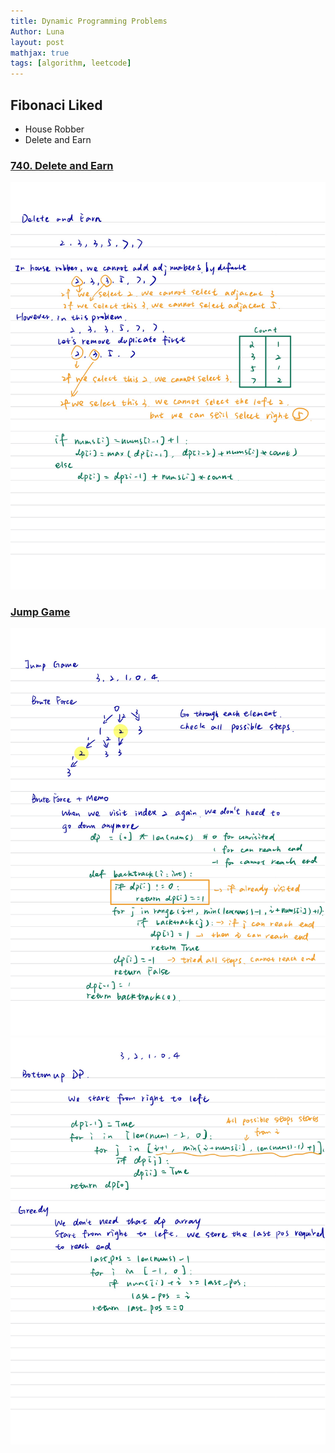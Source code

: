 ```yaml
---
title: Dynamic Programming Problems
Author: Luna
layout: post
mathjax: true
tags: [algorithm, leetcode]
---
```


## Fibonaci Liked

- House Robber
- Delete and Earn

### [740. Delete and Earn](https://leetcode.com/problems/delete-and-earn/)
![](/img/leetcode/dp/Dynamic%20Program-3.jpg)

### [Jump Game](https://leetcode.com/problems/jump-game/)
![](/img/leetcode/dp/Dynamic%20Program-4.jpg)
![](/img/leetcode/dp/Dynamic%20Program-5.jpg)